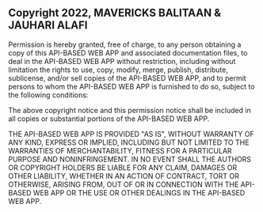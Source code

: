 ## Copyright 2022, MAVERICKS BALITAAN & JAUHARI ALAFI


Permission is hereby granted, free of charge, to any person obtaining a copy of this API-BASED WEB APP and associated documentation files, to deal in the API-BASED WEB APP without restriction, including without limitation the rights to use, copy, modify, merge, publish, distribute, sublicense, and/or sell copies of the API-BASED WEB APP, and to permit persons to whom the API-BASED WEB APP is furnished to do so, subject to the following conditions:

The above copyright notice and this permission notice shall be included in all copies or substantial portions of the API-BASED WEB APP.

THE API-BASED WEB APP IS PROVIDED "AS IS", WITHOUT WARRANTY OF ANY KIND, EXPRESS OR IMPLIED, INCLUDING BUT NOT LIMITED TO THE WARRANTIES OF MERCHANTABILITY, FITNESS FOR A PARTICULAR PURPOSE AND NONINFRINGEMENT. IN NO EVENT SHALL THE AUTHORS OR COPYRIGHT HOLDERS BE LIABLE FOR ANY CLAIM, DAMAGES OR OTHER LIABILITY, WHETHER IN AN ACTION OF CONTRACT, TORT OR OTHERWISE, ARISING FROM, OUT OF OR IN CONNECTION WITH THE API-BASED WEB APP OR THE USE OR OTHER DEALINGS IN THE API-BASED WEB APP.